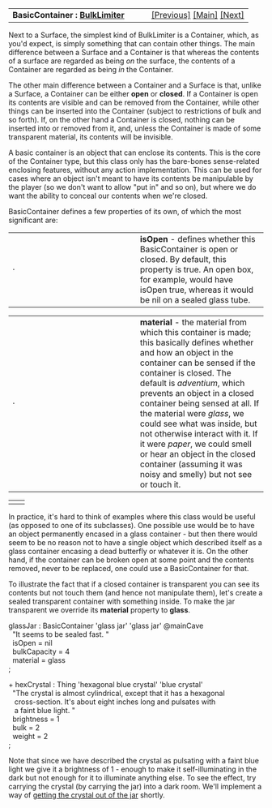 <table width="100%" data-border="0" data-cellspacing="0"
data-cellpadding="3" data-bgcolor="#C0C0C0">
<colgroup>
<col style="width: 50%" />
<col style="width: 50%" />
</colgroup>
<tbody>
<tr>
<td style="text-align: left;"><strong>BasicContainer : <a
href="bulklimiter.htm">BulkLimiter</a><br />
</strong></td>
<td style="text-align: right;"><a href="surface.htm">[Previous]</a> <a
href="generalintroduction.htm">[Main]</a> <a
href="container.htm">[Next]</a></td>
</tr>
</tbody>
</table>

  
Next to a Surface, the simplest kind of BulkLimiter is a Container,
which, as you'd expect, is simply something that can contain other
things. The main difference between a Surface and a Container is that
whereas the contents of a surface are regarded as being *on* the
surface, the contents of a Container are regarded as being *in* the
Container.  
  
The other main difference between a Container and a Surface is that,
unlike a Surface, a Container can be either **open** or **closed**. If a
Container is open its contents are visible and can be removed from the
Container, while other things can be inserted into the Container
(subject to restrictions of bulk and so forth). If, on the other hand a
Container is closed, nothing can be inserted into or removed from it,
and, unless the Container is made of some transparent material, its
contents will be invisible.  
  
A basic container is an object that can enclose its contents. This is
the core of the Container type, but this class only has the bare-bones
sense-related enclosing features, without any action implementation.
This can be used for cases where an object isn't meant to have its
contents be manipulable by the player (so we don't want to allow "put
in" and so on), but where we do want the ability to conceal our contents
when we're closed.  
  
BasicContainer defines a few properties of its own, of which the most
significant are:  
  

<table data-border="0" data-cellpadding="0" data-cellspacing="0">
<colgroup>
<col style="width: 50%" />
<col style="width: 50%" />
</colgroup>
<tbody>
<tr data-valign="top">
<td width="14"><strong></strong>·<strong></strong></td>
<td><strong>isOpen</strong> - defines whether this BasicContainer is
open or closed. By default, this property is true. An open box, for
example, would have isOpen true, whereas it would be nil on a sealed
glass tube.  <br />
</td>
</tr>
</tbody>
</table>

<table data-border="0" data-cellpadding="0" data-cellspacing="0">
<colgroup>
<col style="width: 50%" />
<col style="width: 50%" />
</colgroup>
<tbody>
<tr data-valign="top">
<td width="14"><strong></strong>·<strong></strong></td>
<td><strong>material</strong> - the material from which this container
is made; this basically defines whether and how an object in the
container can be sensed if the container is closed. The default is
<em>adventium</em>, which prevents an object in a closed container being
sensed at all. If the material were <em>glass</em>, we could see what
was inside, but not otherwise interact with it. If it were
<em>paper</em>, we could smell or hear an object in the closed container
(assuming it was noisy and smelly) but not see or touch it.  <br />
</td>
</tr>
</tbody>
</table>

|     |     |
|-----|-----|
|     |     |

  
In practice, it's hard to think of examples where this class would be
useful (as opposed to one of its subclasses). One possible use would be
to have an object permanently encased in a glass container - but then
there would seem to be no reason not to have a single object which
described itself as a glass container encasing a dead butterfly or
whatever it is. On the other hand, if the container can be broken open
at some point and the contents removed, never to be replaced, one could
use a BasicContainer for that.  
  
To illustrate the fact that if a closed container is transparent you can
see its contents but not touch them (and hence not manipulate them),
let's create a sealed transparent container with something inside. To
make the jar transparent we override its **material** property to
**glass**.  
  
glassJar : BasicContainer 'glass jar' 'glass jar' @mainCave  
  "It seems to be sealed fast. "  
  isOpen = nil  
  bulkCapacity = 4  
  material = glass  
;  
  
+ hexCrystal : Thing 'hexagonal blue crystal' 'blue crystal'  
  "The crystal is almost cylindrical, except that it has a hexagonal  
   cross-section. It's about eight inches long and pulsates with  
   a faint blue light. "  
  brightness = 1  
  bulk = 2  
  weight = 2  
;  
  
Note that since we have described the crystal as pulsating with a faint
blue light we give it a brightness of 1 - enough to make it
self-illuminating in the dark but not enough for it to illuminate
anything else. To see the effect, try carrying the crystal (by carrying
the jar) into a dark room. We'll implement a way of [getting the crystal
out of the jar](restrictedcontainer.htm#openjar) shortly.  
  
